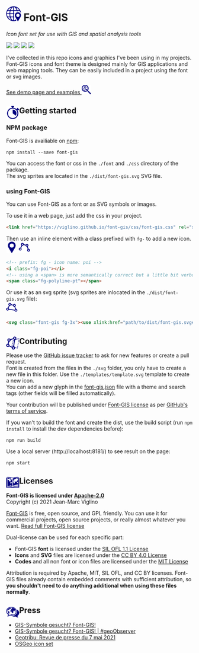 # <img src="https://github.com/Viglino/font-gis/blob/main/svg/globe/uEA82-globe-poi.svg" height="40" /> Font-GIS
*Icon font set for use with GIS and spatial analysis tools*

[![](https://img.shields.io/npm/v/font-gis.svg)](https://www.npmjs.com/package/font-gis)
![](https://img.shields.io/npm/dt/font-gis.svg)
![](https://img.shields.io/npm/dw/font-gis)
![](https://img.shields.io/npm/l/font-gis.svg)

I've collected in this repo icons and graphics I've been using in my projects.
Font-GIS icons and font theme is designed mainly for GIS applications and web mapping tools. 
They can be easily included in a project using the font or svg images.

[See demo page and examples <img src="https://github.com/Viglino/font-gis/blob/main/svg/search/uEA5F-search-map.svg" height="25" />](https://viglino.github.io/font-gis/)

## <img src="https://github.com/Viglino/font-gis/blob/main/svg/routing/uEA8F-timer.svg" height="35" align="left" />Getting started

###  NPM package

Font-GIS is availiable on [npm](https://www.npmjs.com/package/font-gis):
```console
npm install --save font-gis
```
You can access the font or css in the `./font` and `./css` directory of the package.    
The svg sprites are located in the `./dist/font-gis.svg` SVG file.

### using Font-GIS

You can use Font-GIS as a font or as SVG symbols or images.

To use it in a web page, just add the css in your project.
```html
<link href="https://viglino.github.io/font-gis/css/font-gis.css" rel="stylesheet" />
```
Then use an inline element with a class prefixed with `fg-` to add a new icon.    
<img src="https://github.com/Viglino/font-gis/blob/main/svg/poi/uEA16-poi.svg" height="30" />
<img src="https://github.com/Viglino/font-gis/blob/main/svg/geom/uEA02-polyline-pt.svg" height="30" />
```html
<!-- prefix: fg - icon name: poi -->
<i class="fg-poi"></i>
<!-- using a <span> is more semantically correct but a little bit verbose. -->
<span class="fg-polyline-pt"></span>
```
Or use it as an svg sprite (svg sprites are inlocated in the `./dist/font-gis.svg` file):    
<img src="https://github.com/Viglino/font-gis/blob/main/svg/geom/uEA03-polygon-pt.svg" height="30" />
```html
<svg class="font-gis fg-3x"><use xlink:href="path/to/dist/font-gis.svg#fg-polyline-pt" /></svg>
```

## <img src="https://github.com/Viglino/font-gis/blob/main/svg/edit/uEA51-copy-poly.svg" height="35" align="left" />Contributing
Please use the [GitHub issue tracker](https://github.com/Viglino/font-gis/issues) to ask for new features 
or create a pull request.    
Font is created from the files in the `./svg` folder, you only have to create a new file in this folder. 
Use the `./templates/template.svg` template to create a new icon.  
You can add a new glyph in the [font-gis.json](https://github.com/Viglino/font-gis/blob/main/font-gis.json) file with a theme and search tags 
(other fields will be filled automatically).

Your contribution will be published under [Font-GIS license](https://github.com/Viglino/font-gis/blob/main/LICENSE.md) as per [GitHub's terms of service](https://help.github.com/articles/github-terms-of-service/#6-contributions-under-repository-license).

If you wan't to build the font and create the dist, use the build script (run `npm install` to install the dev dependencies before):
```console
npm run build
```
Use a local server (http://localhost:8181/) to see result on the page:
```console
npm start
```


## <img src="https://github.com/Viglino/font-gis/blob/main/svg/map/uEA7A-map-book.svg" height="35" align="left" />Licenses

**Font-GIS is licensed under [Apache-2.0](https://github.com/Viglino/font-gis/blob/main/LICENSE-APACHE.md)**    
Copyright (c) 2021 Jean-Marc Viglino

[Font-GIS](https://viglino.github.io/font-gis/) is free, open source, and GPL friendly. 
You can use it for commercial projects, open source projects, or really almost whatever you want.
[Read full Font-GIS license](https://github.com/Viglino/font-gis/blob/main/LICENSE.md)

Dual-license can be used for each specific part:
* Font-GIS **font** is licensed under the [SIL OFL 1.1 License](https://github.com/Viglino/font-gis/blob/main/LICENSE-OFL.md)
* **Icons** and **SVG** files are licensed under the [CC BY 4.0 License](https://creativecommons.org/licenses/by/4.0/)
* **Codes** and all non font or icon files are licensed under the [MIT License](https://github.com/Viglino/font-gis/blob/main/LICENSE-MIT.md)

Attribution is required by Apache, MIT, SIL OFL, and CC BY licenses. Font-GIS files already 
contain embedded comments with sufficient attribution, so **you shouldn't need to 
do anything additional when using these files normally**.

## <img src="https://github.com/Viglino/font-gis/blob/main/svg/map/uEB2B-story-maps.svg" height="35" align="left" />Press

* [GIS-Symbole gesucht? Font-GIS!](https://geoobserver.wordpress.com/2021/05/06/gis-symbole-gesucht-font-gis/)
* [GIS-Symbole gesucht? Font-GIS! | #geoObserver](https://osgis.org/2021/05/gis-symbole-gesucht-font-gis-geoobserver/)
* [Geotribu: Revue de presse du 7 mai 2021](https://static.geotribu.fr/rdp/2021/rdp_2021-05-07/#font-gis)
* [OSGeo icon set](https://wiki.osgeo.org/wiki/OSGeo_icon_set)
